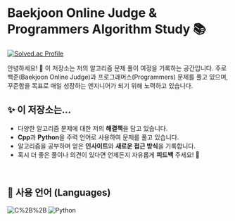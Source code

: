 #  Baekjoon Online Judge & Programmers Algorithm Study 📚

[![Solved.ac Profile](http://mazassumnida.wtf/api/v2/generate_badge?boj=pas901)](https://solved.ac/pas901/)

안녕하세요! 👋 이 저장소는 저의 알고리즘 문제 풀이 여정을 기록하는 공간입니다. 주로 백준(Baekjoon Online Judge)과 프로그래머스(Programmers) 문제를 풀고 있으며, 꾸준함을 목표로 매일 성장하는 엔지니어가 되기 위해 노력하고 있습니다.

## ✨ 이 저장소는...

* 다양한 알고리즘 문제에 대한 저의 **해결책**을 담고 있습니다.
* **Cpp**과 **Python**을 주력 언어로 사용하여 문제를 풀고 있습니다.
* 알고리즘을 공부하며 얻은 **인사이트**와 **새로운 접근 방식**을 기록합니다.
* 혹시 더 좋은 풀이나 의견이 있다면 언제든지 자유롭게 **피드백** 주세요! 🙌

<br>

## 🚀 사용 언어 (Languages)
![C%2B%2B](https://img.shields.io/badge/C%2B%2B-00599C?style=for-the-badge&logo=c%2B%2B&logoColor=white")
![Python](https://img.shields.io/badge/Python-3776AB?style=for-the-badge&logo=python&logoColor=white)

<br>
